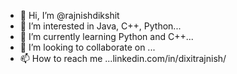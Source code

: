 - 👋 Hi, I’m @rajnishdikshit
- 👀 I’m interested in Java, C++, Python...
- 🌱 I’m currently learning Python and C++...
- 💞️ I’m looking to collaborate on ...
- 📫 How to reach me ...linkedin.com/in/dixitrajnish/
  <!---
rajnishdikshit/rajnishdikshit is a ✨ special ✨ repository because its `README.md` (this file) appears on your GitHub profile.
You can click the Preview link to take a look at your changes.
--->
